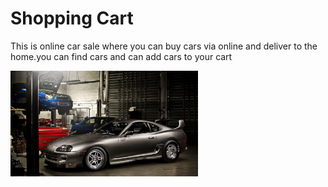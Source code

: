 <h1>Shopping Cart</h1>
<p>This is online car sale where you can buy cars via online and deliver to the home.you can find cars and can add cars to your cart</p>
<img src="images/car_wallpaper001.jpg" style="width:300px">
